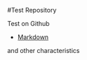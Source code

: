 #Test Repository

Test on Github 
* [Markdown](https://es.wikipedia.org/wiki/Markdown "Markdown")

and other characteristics
